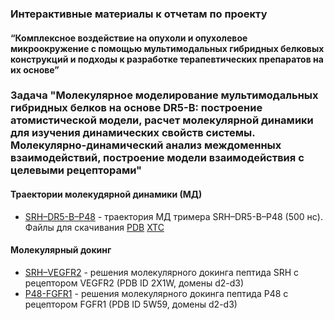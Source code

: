 ###  Интерактивные материалы к отчетам по проекту
#### “Комплексное воздействие на опухоли и опухолевое микроокружение с помощью мультимодальных гибридных белковых конструкций и подходы к разработке терапевтических препаратов на их основе”

### Задача "Молекулярное моделирование мультимодальных гибридных белков на основе DR5-B: построение атомистической модели, расчет молекулярной динамики для изучения динамических свойств системы. Молекулярно-динамический анализ междоменных взаимодействий, построение модели взаимодействия с целевыми рецепторами"
#### Траектории молекудярной динамики (МД)
- [SRH–DR5-B–P48](trajectories/srh_dr5_b_p48.md) - траектория МД тримера SRH–DR5-B–P48 (500 нс). Файлы для скачивания [PDB](trajectories/SRH_DR5-B_P48.pdb) [XTC](trajectories/SRH_DR5-B_P48.xtc)

#### Молекулярный докинг 
- [SRH–VEGFR2](docking/srh_vegfr2.md) - решения молекулярного докинга пептида SRH с рецептором VEGFR2 (PDB ID 2X1W, домены d2-d3)
- [P48-FGFR1](docking/p48_fgfr1.md) - решения молекулярного докинга пептида P48 с рецептором FGFR1 (PDB ID 5W59, домены d2-d3)
